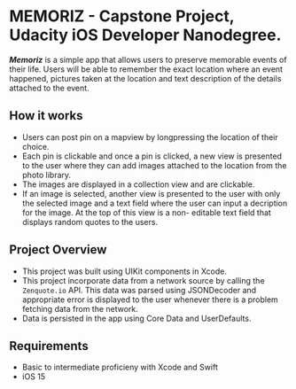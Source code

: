 # MEMORIZ - Capstone Project, Udacity iOS Developer Nanodegree. 
***Memoriz*** is a simple app that allows users to preserve memorable events of their life. Users will be able to remember the exact location where an event happened, pictures taken at the location and text description of the details attached to the event.


## How it works
- Users can post pin on a mapview by longpressing the location of their choice. 
- Each pin is clickable and once a pin is clicked, a new view is presented to the user where they can add images attached to the location from the photo library.
- The images are displayed in a collection view and are clickable.
- If an image is selected, another view is presented to the user with only the selected image and a text field where the user can input a decription for the image. At the top of this view is a non- editable text field that displays random quotes to the users. 

## Project Overview
- This project was built using UIKit components in Xcode.
- This project incorporate data from a network source by calling the `Zenquote.io` API. This data was parsed using JSONDecoder and appropriate error is displayed to the user whenever there is a problem fetching data from the network. 
- Data is persisted in the app using Core Data and UserDefaults. 

## Requirements
- Basic to intermediate proficieny with Xcode and Swift
- iOS 15
